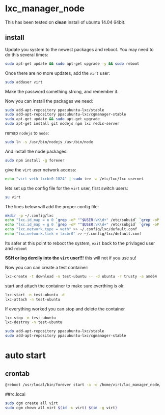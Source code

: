 # lxc_manager_node
This has been tested on **clean** install of ubuntu 14.04 64bit.

## install
Update you system to the newest packages and reboot. You may need to do this several times:
```bash
sudo apt-get update && sudo apt-get upgrade -y && sudo reboot
```

Once there are no more updates, add the `virt` user:
```bash
sudo adduser virt
```
Make the password something strong, and remember it.

Now you can install the packages we need:
```bash
sudo add-apt-repository ppa:ubuntu-lxc/stable
sudo add-apt-repository ppa:ubuntu-lxc/cgmanager-stable
sudo apt-get update && sudo apt-get upgrade
sudo apt-get install git nodejs npm lxc redis-server
```

remap `nodejs` to `node`:
```bash
sudo ln -s /usr/bin/nodejs /usr/bin/node
```

And install the node packages:
```bash
sudo npm install -g forever
```
give the `virt` user network access:
```bash
echo "virt veth lxcbr0 1024" | sudo tee -a /etc/lxc/lxc-usernet
```

lets set up the config file for the `virt` user, first switch users:
```bash
su virt
```

The lines below will add the proper config file:
```bash
mkdir -p ~/.config/lxc
echo "lxc.id_map = u 0 `grep -oP "^$USER:\K\d+" /etc/subuid` `grep -oP "^$USER:\d+:\K\d+" /etc/subuid`" > ~/.config/lxc/default.conf
echo "lxc.id_map = g 0 `grep -oP "^$USER:\K\d+" /etc/subgid` `grep -oP "^$USER:\d+:\K\d+" /etc/subgid`" >> ~/.config/lxc/default.conf
echo "lxc.network.type = veth" >> ~/.config/lxc/default.conf
echo "lxc.network.link = lxcbr0" >> ~/.config/lxc/default.conf
```
Its safer at this point to reboot the system, `exit` back to the privlaged user and `reboot`

**SSH or log dercily into the `virt` user!!!** this will not if you use su!

Now you can can create a test container:
```bash
lxc-create -t download -n test-ubuntu -- -d ubuntu -r trusty -a amd64
```
start and attach the container to make sure everthing is ok:
```bash
lxc-start -n test-ubuntu -d
lxc-attach -n test-ubuntu
```
If everything worked you can stop and delete the container
```bash
lxc-stop -n test-ubuntu
lxc-destroy -n test-ubuntu
```


```bash
sudo add-apt-repository ppa:ubuntu-lxc/stable
sudo add-apt-repository ppa:ubuntu-lxc/cgmanager-stable 
```
# auto start
## crontab
```bash
@reboot /usr/local/bin/forever start -a -o /home/virt/lxc_manager_node/server.out.log -e /home/virt/lxc_manager_node/server.err.log /home/virt/lxc_manager_node/bin/www
```

##rc.local
```bash
sudo cgm create all virt
sudo cgm chown all virt $(id -u virt) $(id -g virt)
```
